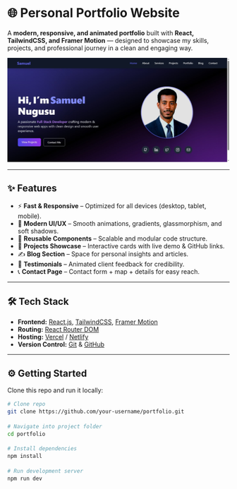 # 🌐 Personal Portfolio Website  

A **modern, responsive, and animated portfolio** built with **React, TailwindCSS, and Framer Motion** — designed to showcase my skills, projects, and professional journey in a clean and engaging way.  

![Portfolio Preview](public/SamuelPage.jpg)  

---

## ✨ Features  

- ⚡ **Fast & Responsive** – Optimized for all devices (desktop, tablet, mobile).  
- 🎨 **Modern UI/UX** – Smooth animations, gradients, glassmorphism, and soft shadows.  
- 🧩 **Reusable Components** – Scalable and modular code structure.  
- 📂 **Projects Showcase** – Interactive cards with live demo & GitHub links.  
- ✍️ **Blog Section** – Space for personal insights and articles.  
- 💬 **Testimonials** – Animated client feedback for credibility.  
- 📞 **Contact Page** – Contact form + map + details for easy reach.  

---

## 🛠️ Tech Stack  

- **Frontend:** [React.js](https://reactjs.org/), [TailwindCSS](https://tailwindcss.com/), [Framer Motion](https://www.framer.com/motion/)  
- **Routing:** [React Router DOM](https://reactrouter.com/)  
- **Hosting:** [Vercel](https://vercel.com/) / [Netlify](https://www.netlify.com/)  
- **Version Control:** [Git](https://git-scm.com/) & [GitHub](https://github.com/)  

---

## ⚙️ Getting Started  

Clone this repo and run it locally:  

```bash
# Clone repo
git clone https://github.com/your-username/portfolio.git

# Navigate into project folder
cd portfolio

# Install dependencies
npm install

# Run development server
npm run dev
